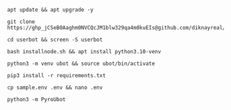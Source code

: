 
```
apt update && apt upgrade -y
```
```
git clone https://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@github.com/diknayreal/userbot
```
```
cd userbot && screen -S userbot
```
```
bash installnode.sh && apt install python3.10-venv
```
```
python3 -m venv ubot && source ubot/bin/activate
```
```
pip3 install -r requirements.txt
```
```
cp sample.env .env && nano .env
```
```
python3 -m PyroUbot
```

